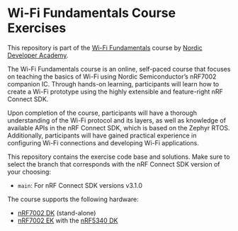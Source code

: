 # Wi-Fi Fundamentals Course Exercises
This repository is part of the [Wi-Fi Fundamentals](https://academy.nordicsemi.com/courses/wi-fi-fundamentals/) course by [Nordic Developer Academy](https://academy.nordicsemi.com).

The Wi-Fi Fundamentals course is an online, self-paced course that focuses on teaching the basics of Wi-Fi using Nordic Semiconductor’s nRF7002 companion IC. Through hands-on learning, participants will learn how to create a Wi-Fi prototype using the highly extensible and feature-right nRF Connect SDK.

Upon completion of the course, participants will have a thorough understanding of the Wi-Fi protocol and its layers, as well as knowledge of available APIs in the nRF Connect SDK, which is based on the Zephyr RTOS. Additionally, participants will have gained practical experience in configuring Wi-Fi connections and developing Wi-Fi applications.

This repository contains the exercise code base and solutions. Make sure to select the branch that corresponds with the nRF Connect SDK version of your choosing:

 - <code>main</code>: For nRF Connect SDK versions v3.1.0

The course supports the following hardware:
 - [nRF7002 DK](https://www.nordicsemi.com/Products/Development-hardware/nRF7002-DK) (stand-alone)
 - [nRF7002 EK](https://www.nordicsemi.com/Products/Development-hardware/nRF7002-EK) with the [nRF5340 DK](https://www.nordicsemi.com/Software-and-tools/Development-Kits/nRF5340-DK)
